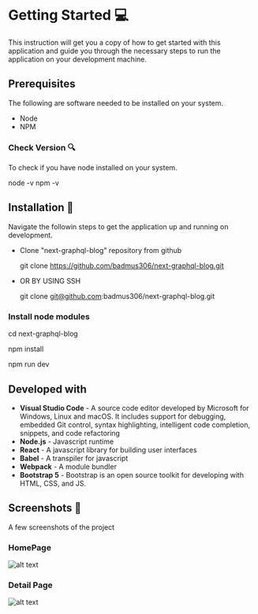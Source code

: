# Getting Started  :computer:

This instruction will get you a copy of how to get started with this application and guide you through the necessary steps to run the application on your development machine.

## Prerequisites 

The following are software needed to be installed on your system.

* Node
* NPM

### Check Version :mag:

To check if you have node installed on your system.

node -v 
npm -v

## Installation :floppy_disk:

Navigate the followin steps to get the application up and running on development.

* Clone "next-graphql-blog" repository from github  

    git clone https://github.com/badmus306/next-graphql-blog.git

* OR BY USING SSH

    git clone git@github.com:badmus306/next-graphql-blog.git
    
### Install node modules

cd next-graphql-blog

npm install

npm run dev

## Developed with

*  **Visual Studio Code** - A source code editor developed by Microsoft for Windows, Linux and macOS. It includes support for debugging, embedded Git control, syntax highlighting, intelligent code completion, snippets, and code refactoring
* **Node.js** - Javascript runtime
* **React** - A javascript library for building user interfaces
* **Babel** - A transpiler for javascript
* **Webpack** - A module bundler
* **Bootstrap 5** - Bootstrap is an open source toolkit for developing with HTML, CSS, and JS.

## Screenshots  📸

A few screenshots of the project

### HomePage

![alt text](https://github.com/badmus306/next-graphql-blog/raw/master/src/assets/images/Screenshot_1.png "Logo Title Text 1")


### Detail Page

![alt text](https://github.com/badmus306/next-graphql-blog/raw/master/src/assets/images/Screenshot_2.png "Logo Title Text 1")






